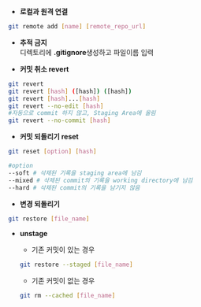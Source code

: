   - **로컬과 원격 연결**
  ```sh
  git remote add [name] [remote_repo_url]
  ```
  
  - **추적 금지**  
  디렉토리에 **.gitignore**생성하고 파일이름 입력 

  - **커밋 취소 revert**
  ```bash
  git revert
  git revert [hash] ([hash]) ([hash])
  git revert [hash]...[hash]
  git revert --no-edit [hash]
  #자동으로 commit 하지 않고, Staging Area에 올림
  git revert --no-commit [hash]
  ```

  - **커밋 되돌리기 reset**
  ```sh
  git reset [option] [hash]
  
  #option
  --soft # 삭제된 기록을 staging area에 남김
  --mixed # 삭제된 commit의 기록을 working directory에 남김
  --hard # 삭제된 commit의 기록을 남기지 않음
  ```

  - **변경 되돌리기**
   ```sh
   git restore [file_name]
   ```

  - **unstage**  
  
    - 기존 커밋이 있는 경우  
    ```sh
    git restore --staged [file_name]
    ```
    - 기존 커밋이 없는 경우
     ```sh
     git rm --cached [file_name]
     ```
